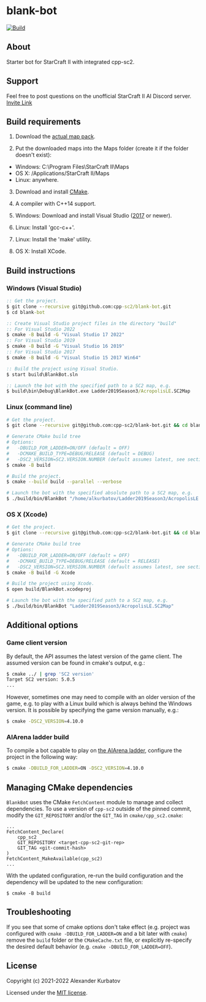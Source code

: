 # blank-bot

[![Build](https://github.com/cpp-sc2/blank-bot/actions/workflows/ci.yml/badge.svg)](https://github.com/cpp-sc2/blank-bot/actions/workflows/ci.yml)

## About
Starter bot for StarCraft II with integrated cpp-sc2.

## Support
Feel free to post questions on the unofficial StarCraft II AI Discord server. [Invite Link](https://discordapp.com/invite/Emm5Ztz)

## Build requirements
1. Download the [actual map pack](https://aiarena.net/wiki/maps/).

2. Put the downloaded maps into the Maps folder (create it if the folder doesn't exist):
  * Windows: C:\Program Files\StarCraft II\Maps
  * OS X: /Applications/StarCraft II/Maps
  * Linux: anywhere.

3. Download and install [CMake](https://cmake.org/download/).

4. A compiler with C++14 support.

5. Windows: Download and install Visual Studio ([2017](https://www.visualstudio.com/downloads/) or newer).

6. Linux: Install 'gcc-c++'.

7. Linux: Install the 'make' utility.

8. OS X: Install XCode.

## Build instructions

### Windows (Visual Studio)
```bat
:: Get the project.
$ git clone --recursive git@github.com:cpp-sc2/blank-bot.git
$ cd blank-bot

:: Create Visual Studio project files in the directory "build"
:: For Visual Studio 2022
$ cmake -B build -G "Visual Studio 17 2022"
:: For Visual Studio 2019
$ cmake -B build -G "Visual Studio 16 2019"
:: For Visual Studio 2017
$ cmake -B build -G "Visual Studio 15 2017 Win64"

:: Build the project using Visual Studio.
$ start build\BlankBot.sln

:: Launch the bot with the specified path to a SC2 map, e.g.
$ build\bin\Debug\BlankBot.exe Ladder2019Season3/AcropolisLE.SC2Map
```

### Linux (command line)
```bash
# Get the project.
$ git clone --recursive git@github.com:cpp-sc2/blank-bot.git && cd blank-bot

# Generate CMake build tree
# Options:
#   -DBUILD_FOR_LADDER=ON/OFF (default = OFF)
#   -DCMAKE_BUILD_TYPE=DEBUG/RELEASE (default = DEBUG)
#   -DSC2_VERSION=SC2.VERSION.NUMBER (default assumes latest, see section on game client version)
$ cmake -B build

# Build the project.
$ cmake --build build --parallel --verbose

# Launch the bot with the specified absolute path to a SC2 map, e.g.
$ ./build/bin/BlankBot "/home/alkurbatov/Ladder2019Season3/AcropolisLE.SC2Map"
```

### OS X (Xcode)
```bash
# Get the project.
$ git clone --recursive git@github.com:cpp-sc2/blank-bot.git && cd blank-bot

# Generate CMake build tree
# Options:
#   -DBUILD_FOR_LADDER=ON/OFF (default = OFF)
#   -DCMAKE_BUILD_TYPE=DEBUG/RELEASE (default = RELEASE)
#   -DSC2_VERSION=SC2.VERSION.NUMBER (default assumes latest, see section on game client version)
$ cmake -B build -G Xcode

# Build the project using Xcode.
$ open build/BlankBot.xcodeproj

# Launch the bot with the specified path to a SC2 map, e.g.
$ ./build/bin/BlankBot "Ladder2019Season3/AcropolisLE.SC2Map"
```

## Additional options

### Game client version
By default, the API assumes the latest version of the game client. The assumed version can be found in cmake's output, e.g.:
```bash
$ cmake ../ | grep 'SC2 version'
Target SC2 version: 5.0.5
...
```

However, sometimes one may need to compile with an older version of the game, e.g. to play with a Linux build which is
always behind the Windows version. It is possible by specifying the game version manually, e.g.:
```bash
$ cmake -DSC2_VERSION=4.10.0
```

### AIArena ladder build
To compile a bot capable to play on [the AIArena ladder](https://aiarena.net), configure the project in the following way:
```bash
$ cmake -DBUILD_FOR_LADDER=ON -DSC2_VERSION=4.10.0
```

## Managing CMake dependencies

`BlankBot` uses the CMake `FetchContent` module to manage and collect dependencies. To use a version of `cpp-sc2` outside of the pinned commit, modify the `GIT_REPOSITORY` and/or the `GIT_TAG` in `cmake/cpp_sc2.cmake`:
```
...
FetchContent_Declare(
    cpp_sc2
    GIT_REPOSITORY <target-cpp-sc2-git-rep>
    GIT_TAG <git-commit-hash>
)
FetchContent_MakeAvailable(cpp_sc2)
...
```
With the updated configuration, re-run the build configuration and the dependency will be updated to the new configuration:
```
$ cmake -B build
```

## Troubleshooting
If you see that some of cmake options don't take effect
(e.g. project was configured with `cmake -DBUILD_FOR_LADDER=ON` and a bit later with `cmake`)
remove the `build` folder or the `CMakeCache.txt` file, or explicitly re-specify the desired default behavior (e.g. `cmake -DBUILD_FOR_LADDER=OFF`).

## License
Copyright (c) 2021-2022 Alexander Kurbatov

Licensed under the [MIT license](LICENSE).
